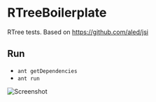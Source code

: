 RTreeBoilerplate
================

RTree tests.
Based on https://github.com/aled/jsi

Run
---
- `ant getDependencies`
- `ant run`

![Screenshot](http://grabs.lucasmouilleron.com/Screen%20Shot%202016-02-24%20at%2010.14.52.png)